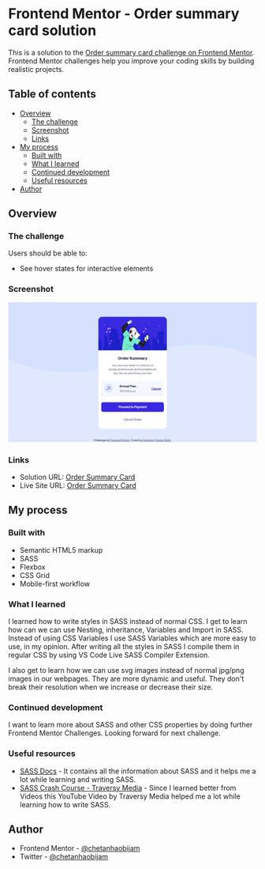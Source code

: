# Frontend Mentor - Order summary card solution

This is a solution to the [Order summary card challenge on Frontend Mentor](https://www.frontendmentor.io/challenges/order-summary-component-QlPmajDUj). Frontend Mentor challenges help you improve your coding skills by building realistic projects. 

## Table of contents

- [Overview](#overview)
  - [The challenge](#the-challenge)
  - [Screenshot](#screenshot)
  - [Links](#links)
- [My process](#my-process)
  - [Built with](#built-with)
  - [What I learned](#what-i-learned)
  - [Continued development](#continued-development)
  - [Useful resources](#useful-resources)
- [Author](#author)


## Overview

### The challenge

Users should be able to:

- See hover states for interactive elements

### Screenshot

![Screenshot](images/screenshot.jpg)


### Links

- Solution URL: [Order Summary Card](https://github.com/chetanhaobijam/Order_Summary_Component_Main)
- Live Site URL: [Order Summary Card](https://chetanhaobijam.github.io/Order_Summary_Component_Main/)

## My process

### Built with

- Semantic HTML5 markup
- SASS
- Flexbox
- CSS Grid
- Mobile-first workflow


### What I learned

I learned how to write styles in SASS instead of normal CSS. I get to learn how can we can use Nesting, inheritance, Variables and Import in SASS. Instead of using CSS Variables I use SASS Variables which are more easy to use, in my opinion. After writing all the styles in SASS I compile them in regular CSS by using VS Code Live SASS Compiler Extension.

I also get to learn how we can use svg images instead of normal jpg/png images in our webpages. They are more dynamic and useful. They don't break their resolution when we increase or decrease their size.

### Continued development

I want to learn more about SASS and other CSS properties by doing further Frontend Mentor Challenges. Looking forward for next challenge.

### Useful resources

- [SASS Docs](https://sass-lang.com/) - It contains all the information about SASS and it helps me a lot while learning and writing SASS.
- [SASS Crash Course - Traversy Media](https://www.youtube.com/watch?v=nu5mdN2JIwM) - Since I learned better from Videos this YouTube Video by Traversy Media helped me a lot while learning how to write SASS.



## Author

- Frontend Mentor - [@chetanhaobijam](https://www.frontendmentor.io/profile/chetanhaobijam)
- Twitter - [@chetanhaobijam](https://www.twitter.com/chetanhaobijam)
